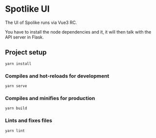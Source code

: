 # Spotlike UI

The UI of Spolike runs via Vue3 RC.

You have to install the node dependencies and it, it will then talk
with the API server in Flask. 

## Project setup
```
yarn install
```

### Compiles and hot-reloads for development
```
yarn serve
```

### Compiles and minifies for production
```
yarn build
```

### Lints and fixes files
```
yarn lint
```
